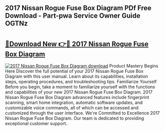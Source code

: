 ## 2017 Nissan Rogue Fuse Box Diagram PDf Free Download - Part-pwa Service Owner Guide OGTNz

# <h2><a href="http://dfnrcg.blite.top/?on=2017+Nissan+Rogue+Fuse+Box+Diagram">🔗Download New 👉🔴 2017 Nissan Rogue Fuse Box Diagram</a></h2>

[![2017 Nissan Rogue Fuse Box Diagram download](https://i.imgur.com/lujVjoI.png)](http://dfnrcg.blite.top/?on=2017+Nissan+Rogue+Fuse+Box+Diagram)
Product Mastery Begins Here Discover the full potential of your 2017 Nissan Rogue Fuse Box Diagram with this user manual. Learn about its capabilities, installation steps, operating procedures, and troubleshooting tips. Familiarize Yourself Before you begin, take a moment to familiarize yourself with the functions and capabilities of your new 2017 Nissan Rogue Fuse Box Diagram. 2017 Nissan Rogue Fuse Box Diagram advanced features include fingerprint scanning, smart home integration, automatic software updates, and customizable voice commands, all of which can be accessed and customized through the user interface. We're Committed to Excellence 2017 Nissan Rogue Fuse Box Diagram. Our team is dedicated to providing exceptional customer support.
